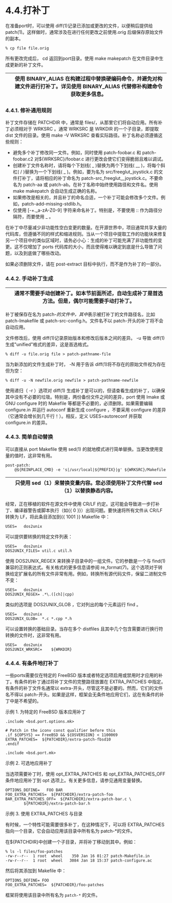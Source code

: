 # 4.4.打补丁

在准备port时，可以使用 diff(1)记录已添加或更改的文件，以便稍后提供给 patch(1)。这样做时，通常涉及在进行任何更改之前使用.orig 后缀保存原始文件的副本。

```
% cp file file.orig
```

所有更改完成后， cd 返回到port目录。使用 make makepatch 在文件目录中生成更新的补丁文件。

|  | 使用 BINARY_ALIAS 在构建过程中替换硬编码命令，并避免对构建文件进行打补丁。详见使用 BINARY\_ALIAS 代替修补构建命令获取更多信息。 |
| -- | ------------------------------------------------------------------------------------------------------------------------------------ |

### 4.4.1. 修补通用规则

补丁文件存储在 PATCHDIR 中，通常是 files/，从那里它们将自动应用。所有补丁必须相对于 WRKSRC 。通常 WRKSRC 是 WRKDIR 的一个子目录，即提取 dist 文件的目录。使用 make -V WRKSRC 查看实际路径。补丁名称必须遵循这些规则：

* 避免多个补丁修改同一文件。例如，同时使用 patch-foobar.c 和 patch-foobar.c2 对${WRKSRC}/foobar.c 进行更改会使它们变得脆弱且难以调试。
* 创建补丁文件名称时，请将每个下划线( _ )替换为两个下划线( __ )，将每个斜杠( / )替换为一个下划线( _ )。例如，要为名为 src/freeglut_joystick.c 的文件打补丁，请将相应的补丁命名为 patch-src_freeglut__joystick.c。不要命名为 patch-aa 或 patch-ab。在补丁名称中始终使用路径和文件名。使用 make makepatch 会自动生成正确的名称。
* 如果修改是相关的，并且补丁的命名合适，一个补丁可能会修改多个文件。例如，patch-add-missing-stdlib.h。
* 仅使用 [-+._a-zA-Z0-9] 字符来命名补丁。特别是，不要使用 :: 作为路径分隔符，而要使用 _ 。

在补丁中尽量减少非功能性空白变更的数量。在开源世界中，项目通常共享大量的代码库，但遵循不同的样式和缩进规则。当从一个项目中提取工作的功能块来修复另一个项目中的类似区域时，请务必小心：生成的补丁可能充满了非功能性的变更。这不仅增加了 ports 代码库的大小，而且使得难以确定到底是什么导致了问题，以及到底做了哪些改动。

如果必须删除文件，请在 post-extract 目标中执行，而不是作为补丁的一部分。

### 4.4.2. 手动补丁生成

|  | 通常不需要手动创建补丁。如本节前面所述，自动生成补丁是首选方法。但是，偶尔可能需要手动打补丁。 |
| -- | ------------------------------------------------------------------------------------------------ |

补丁被保存在名为 patch-*的文件中，其中*表示被打补丁的文件路径名，比如 patch-Imakefile 或 patch-src-config.h。文件名不以 patch-开头的补丁将不会自动应用。

文件修改后，使用 diff(1)记录原始版本和修改后版本之间的差异。 -u 导致 diff(1)生成"unified"格式的差异，这是首选格式。

```
% diff -u file.orig file > patch-pathname-file
```

当为新添加的文件生成补丁时， -N 用于告诉 diff(1)将不存在的原始文件视为存在但为空：

```
% diff -u -N newfile.orig newfile > patch-pathname-newfile
```

使用递归（ -r ）选项对 diff(1) 生成补丁是可以的，但请查看生成的补丁，以确保其中没有不必要的垃圾。特别是，两份备份文件之间的差异，port 使用 Imake 或 GNU configure 时的 Makefile 等都是不必要的，必须删除。如果需要编辑 configure.in 并运行 autoconf 重新生成 configure ，不要采用 configure 的差异（它通常会增长到几千行！）。相反，定义 USES=autoreconf 并获取 configure.in 的差异。

### 4.4.3. 简单自动替换

可以直接从 port Makefile 使用 sed(1) 的就地模式进行简单替换。当更改使用变量的值时，这非常有用。

```
post-patch:
	@${REINPLACE_CMD} -e 's|/usr/local|${PREFIX}|g' ${WRKSRC}/Makefile
```

|  | 只使用 sed（1）来替换变量内容。您必须使用补丁文件代替 sed（1）以替换静态内容。 |
| -- | -------------------------------------------------------------------------------- |

经常，正在移植的软件在源文件中使用 CR/LF 约定。这可能会导致进一步打补丁、编译器警告或脚本执行（如{{ 0 }}）出现问题。要快速将所有文件从 CR/LF 转换为 LF，将此条目添加到{{ 1001 }} Makefile 中：

```
USES=	dos2unix
```

可以提供要转换的特定文件列表：

```
USES=	dos2unix
DOS2UNIX_FILES=	util.c util.h
```

使用 DOS2UNIX_REGEX 来转换子目录中的一组文件。它的参数是一个与 find(1) 兼容的正则表达式。有关格式的更多信息请参阅 re_format(7)。这个选项对于转换给定扩展名的所有文件非常有用。例如，转换所有源代码文件，保留二进制文件不变：

```
USES=	dos2unix
DOS2UNIX_REGEX=	.*\.([ch]|cpp)
```

类似的选项是 DOS2UNIX_GLOB ，它对列出的每个元素运行 find 。

```
USES=	dos2unix
DOS2UNIX_GLOB=	*.c *.cpp *.h
```

可以设置转换的基础目录。当存在多个 distfiles 且其中几个包含需要进行换行符转换的文件时，这非常有用。

```
USES=	dos2unix
DOS2UNIX_WRKSRC=	${WRKDIR}
```

### 4.4.4. 有条件地打补丁

一些ports需要仅在特定的 FreeBSD 版本或者特定选项启用或禁用时才应用的补丁。有条件的补丁通过将补丁文件的完整路径放置在 EXTRA_PATCHES 中指定。有条件的补丁文件名通常以 extra-开头，尽管这不是必要的。然而，它们的文件名不得以 patch-开头。如果是这样，框架会无条件地应用它们，这在有条件的补丁中是不希望的。

示例 1. 为特定的 FreeBSD 版本应用补丁

```
.include <bsd.port.options.mk>

# Patch in the iconv const qualifier before this
.if ${OPSYS} == FreeBSD && ${OSVERSION} < 1100069
EXTRA_PATCHES=	${PATCHDIR}/extra-patch-fbsd10
.endif

.include <bsd.port.mk>
```

示例 2. 可选地应用补丁

当选项需要补丁时，使用 opt_EXTRA_PATCHES 和 opt_EXTRA_PATCHES_OFF 条件地应用补丁到 opt 选项上。有关更多信息，请参见通用变量替换。

```
OPTIONS_DEFINE=	  FOO BAR
FOO_EXTRA_PATCHES=  ${PATCHDIR}/extra-patch-foo
BAR_EXTRA_PATCHES_OFF=	${PATCHDIR}/extra-patch-bar.c \
		${PATCHDIR}/extra-patch-bar.h
```

示例 3. 使用 EXTRA_PATCHES 与目录

有时候，一个特性可能需要很多补丁，在这种情况下，可以将 EXTRA_PATCHES 指向一个目录，它会自动应用该目录中所有名为 patch-*的文件。

在${PATCHDIR}中创建一个子目录，并将补丁移动到其中。例如：

```
% ls -l files/foo-patches
-rw-r--r--  1 root  wheel    350 Jan 16 01:27 patch-Makefile.in
-rw-r--r--  1 root  wheel   3084 Jan 18 15:37 patch-configure.ac
```

然后将其添加到 Makefile 中：

```
OPTIONS_DEFINE=	FOO
FOO_EXTRA_PATCHES=	${PATCHDIR}/foo-patches
```

框架将使用该目录中所有名为 `patch-*` 的文件。
